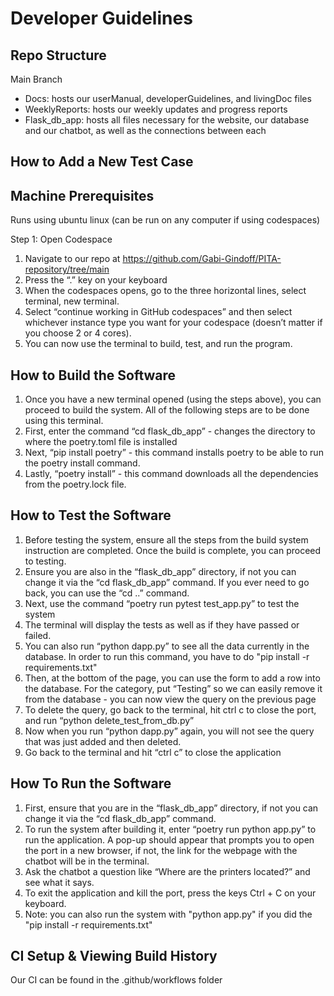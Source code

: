 # Developer Guidelines

## Repo Structure
Main Branch 
- Docs: hosts our userManual,  developerGuidelines, and livingDoc files
- WeeklyReports: hosts our weekly updates and progress reports
- Flask_db_app: hosts all files necessary for the website, our database and our chatbot, as well as the connections between each


## How to Add a New Test Case



## Machine Prerequisites
Runs using ubuntu linux (can be run on any computer if using codespaces)

Step 1: Open Codespace
1. Navigate to our repo at https://github.com/Gabi-Gindoff/PITA-repository/tree/main
2. Press the “.” key on your keyboard
3. When the codespaces opens, go to the three horizontal lines, select terminal, new terminal.
4. Select “continue working in GitHub codespaces” and then select whichever instance type you want for your codespace (doesn’t matter if you choose 2 or 4 cores).
5. You can now use the terminal to build, test, and run the program.   


## How to Build the Software
1. Once you have a new terminal opened (using the steps above), you can proceed to build the system. All of the following steps are to be done using this terminal.  
2. First, enter the command “cd flask_db_app” - changes the directory to where the poetry.toml file is installed
3. Next, “pip install poetry” - this command installs poetry to be able to run the poetry install command.
4. Lastly, “poetry install” - this command downloads all the dependencies from the poetry.lock file.

## How to Test the Software
1. Before testing the system, ensure all the steps from the build system instruction are completed. Once the build is complete, you can proceed to testing. 
2. Ensure you are also in the “flask_db_app” directory, if not you can change it via the “cd flask_db_app” command. If you ever need to go back, you can use the “cd ..” command. 
3. Next, use the command “poetry run pytest test_app.py” to test the system
4. The terminal will display the tests as well as if they have passed or failed.
6. You can also run “python dapp.py” to see all the data currently in the database. In order to run this command, you have to do "pip install -r requirements.txt"
7. Then, at the bottom of the page, you can use the form to add a row into the database. For the category, put “Testing” so we can easily remove it from the database - you can now view the query on the previous page 
8. To delete the query, go back to the terminal, hit ctrl c to close the port, and run “python delete_test_from_db.py” 
9. Now when you run  “python dapp.py” again, you will not see the query that was just added and then deleted.
10. Go back to the terminal and hit “ctrl c” to close the application


## How To Run the Software
1. First, ensure that you are in the “flask_db_app” directory, if not you can change it via the “cd flask_db_app” command.
2. To run the system after building it, enter “poetry run python app.py” to run the application. A pop-up should appear that prompts you to open the port in a new browser, if not, the link for the webpage with the chatbot will be in the terminal.
3. Ask the chatbot a question like “Where are the printers located?” and see what it says. 
4. To exit the application and kill the port, press the keys Ctrl + C on your keyboard.
5. Note: you can also run the system with "python app.py" if you did the "pip install -r requirements.txt"


## CI Setup & Viewing Build History 
Our CI can be found in the .github/workflows folder


